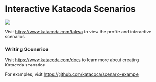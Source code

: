 # Interactive Katacoda Scenarios

[![](http://shields.katacoda.com/katacoda/takwa/count.svg)](https://www.katacoda.com/takwa "Get your profile on Katacoda.com")

Visit https://www.katacoda.com/takwa to view the profile and interactive scenarios

### Writing Scenarios
Visit https://www.katacoda.com/docs to learn more about creating Katacoda scenarios

For examples, visit https://github.com/katacoda/scenario-example
